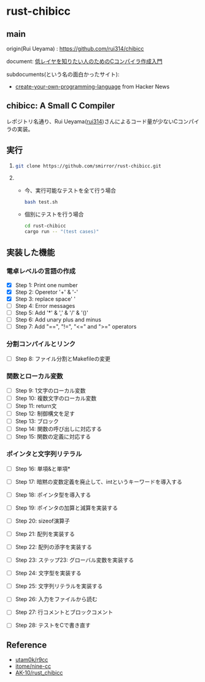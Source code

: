 # rust-chibicc
## main

origin(Rui Ueyama) : https://github.com/rui314/chibicc

document: [低レイヤを知りたい人のためのCコンパイラ作成入門](https://www.sigbus.info/compilerbook)

subdocuments(という名の面白かったサイト):

- [create-your-own-programming-language](https://mukulrathi.co.uk/create-your-own-programming-language/llvm-ir-cpp-api-tutorial/)
 from Hacker News

## chibicc: A Small C Compiler
レポジトリ名通り、Rui Ueyama([rui314](https://github.com/rui314))さんによるコード量が少ないCコンパイラの実装。
## 実行
1. ```bash
   git clone https://github.com/smirror/rust-chibicc.git
   ```
2.  - 今、実行可能なテストを全て行う場合
        ```bash
        bash test.sh
        ```

    - 個別にテストを行う場合
        ```bash
        cd rust-chibicc
        cargo run -- "(test cases)"
        ```
## 実装した機能
### 電卓レベルの言語の作成
- [x]  Step 1: Print one number
- [x]  Step 2: Operetor '+' & '-'
- [x]  Step 3: replace space' '
- [ ]  Step 4: Error messages
- [ ]  Step 5: Add '*' & ',' & '/' & '()'
- [ ]  Step 6: Add unary plus and minus
- [ ]  Step 7: Add "==", "!=", "<=" and ">=" operators
### 分割コンパイルとリンク
- [ ]  Step 8: ファイル分割とMakefileの変更
### 関数とローカル変数
- [ ]  Step 9: 1文字のローカル変数
- [ ]  Step 10: 複数文字のローカル変数
- [ ]  Step 11: return文
- [ ]  Step 12: 制御構文を足す
- [ ]  Step 13: ブロック
- [ ]  Step 14: 関数の呼び出しに対応する
- [ ]  Step 15: 関数の定義に対応する
### ポインタと文字列リテラル
- [ ]  Step 16: 単項&と単項*
- [ ]  Step 17: 暗黙の変数定義を廃止して、intというキーワードを導入する
- [ ]  Step 18: ポインタ型を導入する
- [ ]  Step 19: ポインタの加算と減算を実装する
- [ ]  Step 20: sizeof演算子
- [ ]  Step 21: 配列を実装する
- [ ]  Step 22: 配列の添字を実装する
- [ ]  Step 23: ステップ23: グローバル変数を実装する
- [ ]  Step 24: 文字型を実装する
- [ ]  Step 25: 文字列リテラルを実装する
- [ ]  Step 26: 入力をファイルから読む
- [ ]  Step 27: 行コメントとブロックコメント
- [ ]  Step 28: テストをCで書き直す



## Reference
- [utam0k/r9cc](https://github.com/utam0k/r9cc)
- [itome/nine-cc](https://github.com/itome/nine-cc)
- [AK-10/rust_chibicc](https://github.com/AK-10/rust_chibicc)
